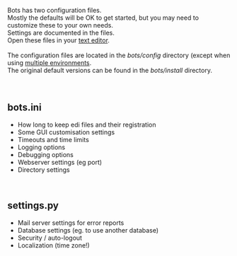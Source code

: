 Bots has two configuration files.<br>
Mostly the defaults will be OK to get started, but you may need to customize these to your own needs.<br>
Settings are documented in the files.<br>
Open these files in your <a href='UsefulTools.md'>text editor</a>.<br>
<br>
The configuration files are located in the <i>bots/config</i> directory (except when using <a href='DeploymentMultipleEnvironments.md'>multiple environments</a>.<br>
The original default versions can be found in the <i>bots/install</i> directory.<br>
<br>
<br>
<h2>bots.ini</h2>
<ul><li>How long to keep edi files and their registration<br>
</li><li>Some GUI customisation settings<br>
</li><li>Timeouts and time limits<br>
</li><li>Logging options<br>
</li><li>Debugging options<br>
</li><li>Webserver settings (eg port)<br>
</li><li>Directory settings</li></ul>

<br>
<h2>settings.py</h2>
<ul><li>Mail server settings for error reports<br>
</li><li>Database settings (eg. to use another database)<br>
</li><li>Security / auto-logout<br>
</li><li>Localization (time zone!)